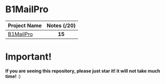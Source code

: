# B1MailPro

| Project Name                                                                                                         |Notes (/20)|
| -------------------------------------------------------------------------------------------------------------------- |:------:|
| [B1MailPro](https://github.com/Paul-Marie/B4BILAN/)   | **15**  |

# Important!
**If you are seeing this repository, please just star it! it will not take much time!** :)
